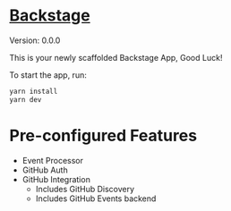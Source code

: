 # [Backstage](https://backstage.io)

Version: 0.0.0  <!-- x-release-please-version -->

This is your newly scaffolded Backstage App, Good Luck!

To start the app, run:

```sh
yarn install
yarn dev
```

# Pre-configured Features

- Event Processor
- GitHub Auth
- GitHub Integration
  - Includes GitHub Discovery
  - Includes GitHub Events backend
